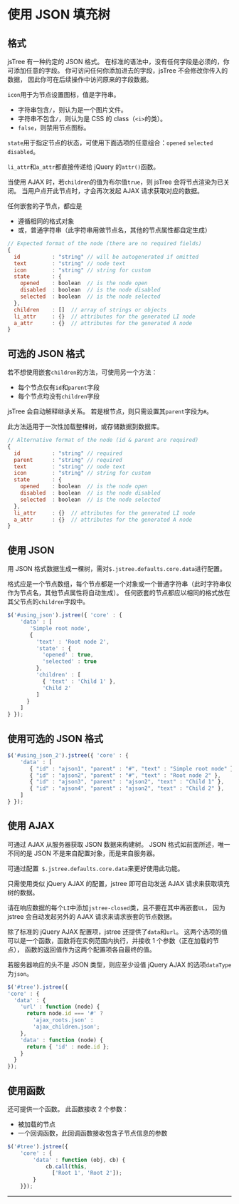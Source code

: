 # 使用 JSON 填充树
## 格式
jsTree 有一种约定的 JSON 格式。
在标准的语法中，没有任何字段是必须的，你可添加任意的字段。
你可访问任何你添加进去的字段，jsTree 不会修改你传入的数据，
因此你可在后续操作中访问原来的字段数据。

`icon`用于为节点设置图标，值是字符串。
- 字符串包含`/`，则认为是一个图片文件。
- 字符串不包含`/`，则认为是 CSS 的 class（`<i>`的类）。
- `false`，则禁用节点图标。

`state`用于指定节点的状态，可使用下面选项的任意组合：`opened` `selected` `disabled`。

`li_attr`和`a_attr`都直接传递给 jQuery 的`attr()`函数。

当使用 AJAX 时，若`children`的值为布尔值`true`，则 jsTree 会将节点渲染为已关闭。
当用户点开此节点时，才会再次发起 AJAX 请求获取对应的数据。

任何嵌套的子节点，都应是
- 遵循相同的格式对象
- 或，普通字符串（此字符串用做节点名，其他的节点属性都自定生成）

```js
// Expected format of the node (there are no required fields)
{
  id          : "string" // will be autogenerated if omitted
  text        : "string" // node text
  icon        : "string" // string for custom
  state       : {
    opened    : boolean  // is the node open
    disabled  : boolean  // is the node disabled
    selected  : boolean  // is the node selected
  },
  children    : []  // array of strings or objects
  li_attr     : {}  // attributes for the generated LI node
  a_attr      : {}  // attributes for the generated A node
}
```




## 可选的 JSON 格式
若不想使用嵌套`children`的方法，可使用另一个方法：
- 每个节点仅有`id`和`parent`字段
- 每个节点均没有`children`字段

jsTree 会自动解释继承关系。
若是根节点，则只需设置其`parent`字段为`#`。

此方法适用于一次性加载整棵树，或存储数据到数据库。

```js
// Alternative format of the node (id & parent are required)
{
  id          : "string" // required
  parent      : "string" // required
  text        : "string" // node text
  icon        : "string" // string for custom
  state       : {
    opened    : boolean  // is the node open
    disabled  : boolean  // is the node disabled
    selected  : boolean  // is the node selected
  },
  li_attr     : {}  // attributes for the generated LI node
  a_attr      : {}  // attributes for the generated A node
}
```




## 使用 JSON
用 JSON 格式数据生成一棵树，需对`$.jstree.defaults.core.data`进行配置。

格式应是一个节点数组，每个节点都是一个对象或一个普通字符串（此时字符串仅作为节点名，其他节点属性将自动生成）。
任何嵌套的节点都应以相同的格式放在其父节点的`children`字段中。

```js
$('#using_json').jstree({ 'core' : {
    'data' : [
       'Simple root node',
       {
         'text' : 'Root node 2',
         'state' : {
           'opened' : true,
           'selected' : true
         },
         'children' : [
           { 'text' : 'Child 1' },
           'Child 2'
         ]
      }
    ]
} });
```




## 使用可选的 JSON 格式
```js
$('#using_json_2').jstree({ 'core' : {
    'data' : [
       { "id" : "ajson1", "parent" : "#", "text" : "Simple root node" },
       { "id" : "ajson2", "parent" : "#", "text" : "Root node 2" },
       { "id" : "ajson3", "parent" : "ajson2", "text" : "Child 1" },
       { "id" : "ajson4", "parent" : "ajson2", "text" : "Child 2" },
    ]
} });
```




## 使用 AJAX
可通过 AJAX 从服务器获取 JSON 数据来构建树。
JSON 格式如前面所述，唯一不同的是 JSON 不是来自配置对象，而是来自服务器。

可通过配置` $.jstree.defaults.core.data`来更好使用此功能。

只需使用类似 jQuery AJAX 的配置，jstree 即可自动发送 AJAX 请求来获取填充树的数据。

请在响应数据的每个`LI`中添加`jstree-closed`类，且不要在其中再嵌套`UL`，
因为 jstree 会自动发起另外的 AJAX 请求来请求嵌套的节点数据。

除了标准的 jQuery AJAX 配置项，jstree 还提供了`data`和`url`。
这两个选项的值可以是一个函数，函数将在实例范围内执行，并接收 1 个参数（正在加载的节点），
函数的返回值作为这两个配置项各自最终的值。

若服务器响应的头不是 JSON 类型，则应至少设值 jQuery AJAX 的选项`dataType`为`json`。

```js
$('#tree').jstree({
'core' : {
  'data' : {
    'url' : function (node) {
      return node.id === '#' ?
        'ajax_roots.json' :
        'ajax_children.json';
    },
    'data' : function (node) {
      return { 'id' : node.id };
    }
  }
});
```




##  使用函数
还可提供一个函数。
此函数接收 2 个参数：
- 被加载的节点
- 一个回调函数，此回调函数接收包含子节点信息的参数

```js
$('#tree').jstree({
    'core' : {
        'data' : function (obj, cb) {
            cb.call(this,
              ['Root 1', 'Root 2']);
        }
    }});		
```




------